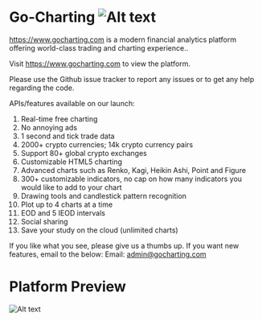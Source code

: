# Go-Charting ![Alt text](https://www.gocharting.com/assets/image/apple-icon-60x60.png "Analytics Charting and Trading Platform (Free Charting and Analysis)")

https://www.gocharting.com is a modern financial analytics platform offering world-class trading and charting experience..

Visit https://www.gocharting.com to view the platform.

Please use the Github issue tracker to report any issues or to get any help regarding the code.

APIs/features available on our launch:
1. Real-time free charting
2. No annoying ads
3. 1 second and tick trade data
4. 2000+ crypto currencies; 14k crypto currency pairs
5. Support 80+ global crypto exchanges
6. Customizable HTML5 charting
7. Advanced charts such as Renko, Kagi, Heikin Ashi, Point and Figure
8. 300+ customizable indicators, no cap on how many indicators you would like to add to your chart
9. Drawing tools and candlestick pattern recognition
10. Plot up to 4 charts at a time
11. EOD and 5 IEOD intervals
12. Social sharing
13. Save your study on the cloud  (unlimited charts)

If you like what you see, please give us a thumbs up.   If you want new features, email to the below:
Email:  admin@gocharting.com

# Platform Preview

![Alt text](https://s3-ap-south-1.amazonaws.com/equitydata.gocharting.com/1y2enaHCLTECH|532281NSE.png "Analytics Charting and Trading Platform")


